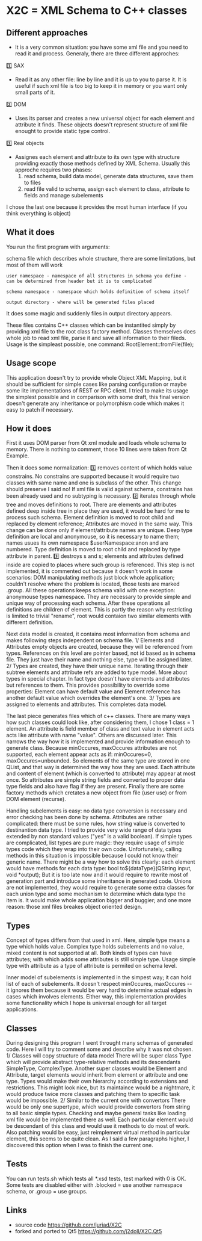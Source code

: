 # X2C = XML Schema to C++ classes

## Different approaches

- It is a very common situation: you have some xml file and you need to read it and process.
Generaly, there are three different approches:

:one: SAX
- Read it as any other file: line by line and it is up to you to parse it.
It is useful if such xml file is too big to keep it in memory or you want only small parts of it.

:two: DOM
- Uses its parser and creates a new universal object for each element and attribute it finds.
These objects doesn't represent structure of xml file enought to provide static type control.

:three: Real objects
- Assignes each element and attribute to its own type with structure providing exactly those methods defined by XML Schema.
Usually this approche requires two phases:
	1) read schema, build data model, generate data structures, save them to files
	2) read file valid to schema, assign each element to class, attribute to fields and manage subelements

I chose the last one because it provides the most human interface (if you think everything is object)

## What it does

You run the first program with arguments:

schema file which describes whole structure, there are some limitations, but most of them will work
	
	user namespace - namespace of all structures in schema you define - can be determined from header but it is to complicated
	
	schema namespace - namespace which holds definition of schema itself
	
	output directory - where will be generated files placed
	
It does some magic and suddenly files in output directory appears.

These files contains C++ classes which can be instantited simply by providing xml file to the root class factory method.
Classes themselves does whole job to read xml file, parse it and save all information to their fileds.
Usage is the simpleast possible, one command: RootElement::fromFile(file);

## Usage scope

This application doesn't try to provide whole Object XML Mapping, but it should be sufficient for simple cases like parsing configuration or maybe some lite implementations of REST or RPC client.
I tried to make its usage the simplest possible and in comparison with some draft, this final version doesn't generate any inheritance or polymorphism code which makes it easy to patch if necessary.

## How it does

First it uses DOM parser from Qt xml module and loads whole schema to memory.
There is nothing to comment, those 10 lines were taken from Qt Example.

Then it does some normalization:
:one: removes content of <restriction> which holds value constrains.
No constrains are supported because it would require two classes with same name and one is subclass of the other.
This change should preserve 
I said no! If xml file is valid against schema, constrains has been already used and no subtyping is necessary.
:two: iterates through whole tree and moves definitions to root.
There are elements and attributes defined deep inside tree in place they are used, it would be hard for me to process such schema.
Element definition is moved to root child and replaced by element reference; Attributes are moved in the same way.
This change can be done only if element/attribute names are unique.
Deep type definition are local and anonymouse, so it is necessary to name them; names usues its own namespace $userNamespace:anon and are numbered.
Type definition is moved to root child and replaced by type attribute in parent.
:three: destroys <group>s and <attributeGroup>s; elements and attributes defined inside are copied to places where such group is referenced.
This step is not implemented, it is commented out because it doesn't work in some scenarios: DOM manipulating methods just block whole application; couldn't resolve where the problem is located, those tests are marked .group.
All these operations keeps schema valid with one exception: anonymouse types namespace.
They are necessary to provide simple and unique way of processing each schema.
After these operations all definitions are children of <schema> element.
This is partly the reason why restricting is limited to trivial "rename", root would contaion two similar elements with different definition.

Next data model is created, it contains most information from schema and makes following steps independent on schema file.
1/ Elements and Attributes empty objects are created, because they will be referenced from types.
References on this level are pointer based, not id based as in schema file.
They just have their name and nothing else, type will be assigned later.
2/ Types are created, they have their unique name.
Iterating through their subtree elements and attribute refs are added to type model.
More about types in special chapter.
In fact type doesn't have elements and attributes but references to them.
This provides possibility to override some properties:
Element can have default value and Element reference has another default value which overrides the element's one.
3/ Types are assigned to elements and attributes.
This completes data model.

The last piece generates files which of c++ classes.
There are many ways how such classes could look like, after considering them, I chose 1 class = 1 element.
An attribute is field member of class and text value in element acts acts like attribute with name "value".
Others are discussed later.
This narrows the way how it is implemented and provide information enough to generate class.
Because minOccures, maxOccures attributes are not supported, each element appear acts as if: minOccures=0, maxOccures=unbounded.
So elements of the same type are stored in one QList, and that way is determined the way how they are used.
Each attribute and content of element (which is converted to attribute) may appear at most once.
So attributes are simple string fields and converted to proper data type fields and also have flag if they are present.
Finally there are some factory methods which cretates a new object from file (user use) or from DOM element (recurse).

Handling subelements is easy: no data type conversion is necessary and error checking has been done by schema.
Attributes are rather complicated: there must be some rules, how string value is converted to destinantion data type.
I tried to provide very wide range of data types extended by non standard values ("yes" is a valid boolean).
If simple types are complicated, list types are pure magic: they require usage of simple types code which they wrap into their own code.
Unfortunately, calling methods in this situation is impossible because I could not know their generic name.
There might be a way how to solve this clearly: each element would have methods for each data type:
bool to${dataType}(QString input, void *output);
But it is too late now and it would require to rewrite most of generation part and introduce some inheritance in generated code.
Unions are not implemented, they would require to generate some extra classes for each union type and some mechanism to determine which data type the item is.
It would make whole application bigger and buggier; and one more reason: those xml files breakes object oriented design.

## Types

Concept of types differs from that used in xml.
Here, simple type means a type which holds value.
Complex type holds subelements and no value, mixed content is not supported at all.
Both kinds of types can have attributes; <complexType> with <simpleContent> which adds some attributes is still simple type.
Usage simple type with attribute as a type of attribute is permited on schema level.

Inner model of subelements is implemented in the simpest way; it can hold list of each of subelements.
It doesn't respect minOccures, maxOccures -- it ignores them because it would be very hard to determine actual edges in cases which involves <choice> elements.
Either way, this implementation provides some functionality which I hope is universal enough for all target applications.

## Classes

During designing this program I went throught many schemas of generated code.
Here I will try to comment some and describe why it was not chosen.
1/ Classes will copy structure of data model
There will be super class Type which will provide abstract type-relative methods and its descendants SimpleType, ComplexType.
Another super classes would be Element and Attribute, target elements would inherit from element or attribute and one type.
Types would make their own hierarchy according to extensions and restrictions.
This might look nice, but its maintaince would be a nightmare, it would produce twice more classes and patching them to specific task would be impossible. 
2/ Similar to the current one with convertors
There would be only one supertype, which would provide convertors from string to all basic simple types.
Checking and maybe general tasks like loading xml file would be implemented there as well.
Each particular element would be descendant of this class and would use it methods to do most of work.
Also patching would be easy, just reimplement virtual method in particular element, this seems to be quite clean.
As I said a few paragraphs higher, I discovered this option when I was to finish the current one.

## Tests

You can run tests.sh which tests all *.xsd tests, test marked with 0 is OK.
Some tests are disabled either with .blocked = use another namespace schema, or .group = use groups.

## Links
- source code https://github.com/juriad/X2C
- forked and ported to Qt5 https://github.com/j2doll/X2C.Qt5


